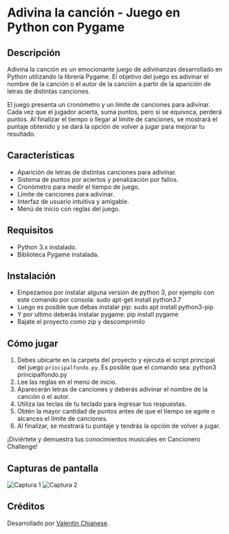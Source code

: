 # Adivina la canción - Juego en Python con Pygame


## Descripción

Adivina la canción es un emocionante juego de adivinanzas desarrollado en Python utilizando la librería Pygame. El objetivo del juego es adivinar el nombre de la canción o el autor de la canción a partir de la aparición de letras de distintas canciones.

El juego presenta un cronómetro y un límite de canciones para adivinar. Cada vez que el jugador acierta, suma puntos, pero si se equivoca, perderá puntos. Al finalizar el tiempo o llegar al límite de canciones, se mostrará el puntaje obtenido y se dará la opción de volver a jugar para mejorar tu resultado.

## Características

- Aparición de letras de distintas canciones para adivinar.
- Sistema de puntos por aciertos y penalización por fallos.
- Cronómetro para medir el tiempo de juego.
- Límite de canciones para adivinar.
- Interfaz de usuario intuitiva y amigable.
- Menú de inicio con reglas del juego.

## Requisitos

- Python 3.x instalado.
- Biblioteca Pygame instalada.

## Instalación
- Empezamos por instalar alguna version de python 3, por ejemplo con este comando por consola: sudo apt-get install python3.7
- Luego es posible que debas instalar pip: sudo apt install python3-pip
- Y por ultimo deberás instalar pygame: pip install pygame
- Bajate el proyecto como zip y descomprimilo

## Cómo jugar

1. Debes ubicarte en la carpeta del proyecto y ejecuta el script principal del juego `principalfondo.py`. Es posible que el comando sea: python3 principalfondo.py
2. Lee las reglas en el menú de inicio.
3. Aparecerán letras de canciones y deberás adivinar el nombre de la canción o el autor.
4. Utiliza las teclas de tu teclado para ingresar tus respuestas.
5. Obtén la mayor cantidad de puntos antes de que el tiempo se agote o alcances el límite de canciones.
6. Al finalizar, se mostrará tu puntaje y tendrás la opción de volver a jugar.

¡Diviértete y demuestra tus conocimientos musicales en Cancionero Challenge!

## Capturas de pantalla

![Captura 1](ruta/a/la/captura1.png)
![Captura 2](ruta/a/la/captura2.png)

## Créditos

Desarrollado por [Valentin Chianese](https://github.com/ImLevan).

